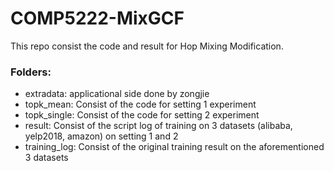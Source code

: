 # COMP5222-MixGCF
This repo consist the code and result for Hop Mixing Modification.

### Folders:
- extradata: applicational side done by zongjie
- topk_mean: Consist of the code for setting 1 experiment
- topk_single: Consist of the code for setting 2 experiment
- result: Consist of the script log of training on 3 datasets (alibaba, yelp2018, amazon) on setting 1 and 2
- training_log: Consist of the original training result on the aforementioned 3 datasets
